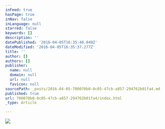 ```yaml
---
inFeed: true
hasPage: true
inNav: false
inLanguage: null
starred: false
keywords: []
description: ''
datePublished: '2016-04-05T16:35:40.049Z'
dateModified: '2016-04-05T16:35:37.277Z'
title: ''
author: []
authors: []
publisher:
  name: null
  domain: null
  url: null
  favicon: null
sourcePath: _posts/2016-04-05-700070b0-0c05-47cb-a857-294762b01fa4.md
published: true
url: 700070b0-0c05-47cb-a857-294762b01fa4/index.html
_type: Article

---
```

![](https://imgflo.herokuapp.com/graph/vahj1ThiexotieMo/25385d8590443d3825c49abf94842750/croprotate.tiff?cropheight=1034&cropwidth=1841&degrees=0&input=https%3A%2F%2Fthe-grid-user-content.s3-us-west-2.amazonaws.com%2Fc52641c3-6462-4ca5-a1e6-4591d3da355b.tiff&x=1&y=0)